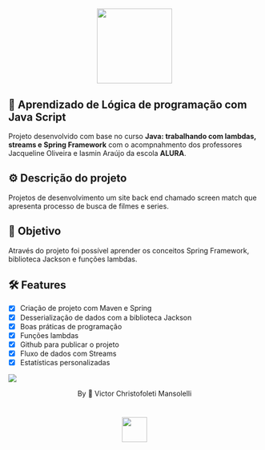 <div align="center">
<h1>
    <img src="https://github.com/VMansolelli/Projeto-Alugames-Alura/assets/138635441/b5fff654-c5a3-406e-908b-fbe963644f3e" width="150px">
</h1>

</div>

## 🚀  Aprendizado de Lógica de programação com Java Script
Projeto desenvolvido com base no curso **Java: trabalhando com lambdas, streams e Spring Framework** com o acompnahmento dos professores Jacqueline Oliveira e 
Iasmin Araújo da escola **ALURA**.

## ⚙️ Descrição do projeto
Projetos de desenvolvimento um site back end chamado screen match que apresenta processo de busca de filmes e series.

## 🎯 Objetivo 
Através do projeto foi possível aprender os conceitos Spring Framework, biblioteca Jackson e funções lambdas.

## 🛠 Features
- [x] Criação de projeto com Maven e Spring
- [x] Desserialização de dados com a biblioteca Jackson
- [x] Boas práticas de programação
- [x] Funções lambdas
- [x] Github para publicar o projeto
- [x] Fluxo de dados com Streams
- [x] Estatísticas personalizadas

![](https://raw.githubusercontent.com/andreasbm/readme/master/assets/lines/rainbow.png)

<div align="center">By 🍃 Victor Christofoleti Mansolelli
<h1>
    <img src="https://github.com/VMansolelli/Projeto-Alugames-Alura/assets/138635441/b5fff654-c5a3-406e-908b-fbe963644f3e" width="50px">
</h1>
</div>


